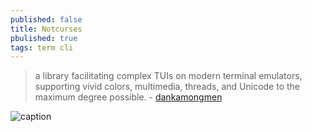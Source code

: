 ```yaml
---
published: false
title: Notcurses
pbulished: true
tags: term cli
---
```

> a library facilitating complex TUIs on modern terminal emulators, supporting vivid colors, multimedia, threads, and Unicode to the maximum degree possible. - [dankamongmen](https://github.com/dankamongmen/notcurses)

![caption](https://raw.githubusercontent.com/dankamongmen/notcurses/gh-pages/notcurses-info.png) 
